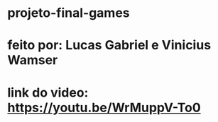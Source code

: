 # projeto-final-games
# feito por: Lucas Gabriel e Vinicius Wamser
# link do video: https://youtu.be/WrMuppV-To0